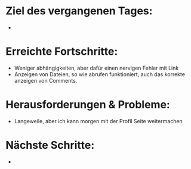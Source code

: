# Ziel des vergangenen Tages:
- 

# Erreichte Fortschritte:
- Weniger abhängigkeiten, aber dafür einen nervigen Fehler mit Link
- Anzeigen von Dateien, so wie abrufen funktioniert, auch das korrekte anzeigen von Comments.

# Herausforderungen & Probleme:
- Langeweile, aber ich kann morgen mit der Profil Seite weitermachen

# Nächste Schritte:
- 
